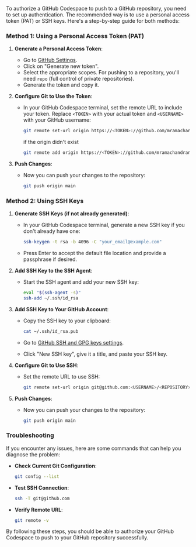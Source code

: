 To authorize a GitHub Codespace to push to a GitHub repository, you need to set up authentication. The recommended way is to use a personal access token (PAT) or SSH keys. Here's a step-by-step guide for both methods:

### Method 1: Using a Personal Access Token (PAT)

1. **Generate a Personal Access Token**:
   - Go to [GitHub Settings](https://github.com/settings/tokens).
   - Click on "Generate new token".
   - Select the appropriate scopes. For pushing to a repository, you'll need `repo` (full control of private repositories).
   - Generate the token and copy it.

2. **Configure Git to Use the Token**:
   - In your GitHub Codespace terminal, set the remote URL to include your token. Replace `<TOKEN>` with your actual token and `<USERNAME>` with your GitHub username:

     ```sh
     git remote set-url origin https://<TOKEN>://github.com/mramachandran/games
     ```
     
     if the origin didn't exist 
     ```sh
     git remote add origin https://<TOKEN>://github.com/mramachandran/games
     ```

3. **Push Changes**:
   - Now you can push your changes to the repository:

     ```sh
     git push origin main
     ```

### Method 2: Using SSH Keys

1. **Generate SSH Keys (if not already generated)**:
   - In your GitHub Codespace terminal, generate a new SSH key if you don't already have one:

     ```sh
     ssh-keygen -t rsa -b 4096 -C "your_email@example.com"
     ```

   - Press Enter to accept the default file location and provide a passphrase if desired.

2. **Add SSH Key to the SSH Agent**:
   - Start the SSH agent and add your new SSH key:

     ```sh
     eval "$(ssh-agent -s)"
     ssh-add ~/.ssh/id_rsa
     ```

3. **Add SSH Key to Your GitHub Account**:
   - Copy the SSH key to your clipboard:

     ```sh
     cat ~/.ssh/id_rsa.pub
     ```

   - Go to [GitHub SSH and GPG keys settings](https://github.com/settings/keys).
   - Click "New SSH key", give it a title, and paste your SSH key.

4. **Configure Git to Use SSH**:
   - Set the remote URL to use SSH:

     ```sh
     git remote set-url origin git@github.com:<USERNAME>/<REPOSITORY>.git
     ```

5. **Push Changes**:
   - Now you can push your changes to the repository:

     ```sh
     git push origin main
     ```

### Troubleshooting

If you encounter any issues, here are some commands that can help you diagnose the problem:

- **Check Current Git Configuration**:
  ```sh
  git config --list
  ```

- **Test SSH Connection**:
  ```sh
  ssh -T git@github.com
  ```

- **Verify Remote URL**:
  ```sh
  git remote -v
  ```

By following these steps, you should be able to authorize your GitHub Codespace to push to your GitHub repository successfully.